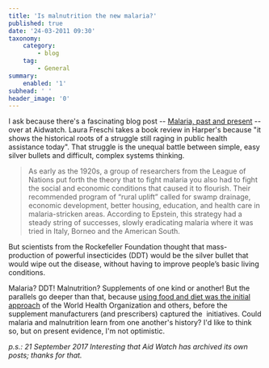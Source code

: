 ```yaml
---
title: 'Is malnutrition the new malaria?'
published: true
date: '24-03-2011 09:30'
taxonomy:
    category:
        - blog
    tag:
        - General
summary:
    enabled: '1'
subhead: ' '
header_image: '0'
---
```


I ask because there's a fascinating blog post -- [Malaria, past and present](http://aidwatchers.com/2011/03/malaria-past-and-present/) -- over at Aidwatch. Laura Freschi takes a book review in Harper's because "it shows the historical roots of a struggle still raging in public health assistance today". That struggle is the unequal battle between simple, easy silver bullets and difficult, complex systems thinking.

> As early as the 1920s, a group of researchers from the League of Nations put forth the theory that to fight malaria you also had to fight the social and economic conditions that caused it to flourish. Their recommended program of “rural uplift” called for swamp drainage, economic development, better housing, education, and health care in malaria-stricken areas. According to Epstein, this strategy had a steady string of successes, slowly eradicating malaria where it was tried in Italy, Borneo and the American South.

But scientists from the Rockefeller Foundation thought that mass-production of powerful insecticides (DDT) would be the silver bullet that would wipe out the disease, without having to improve people’s basic living conditions.

Malaria? DDT! Malnutrition? Supplements of one kind or another! But the parallels go deeper than that, because [using food and diet was the initial approach](http://www.mdpi.com/1660-4601/8/2/358/pdf) of the World Health Organization and others, before the supplement manufacturers (and prescribers) captured the  initiatives. Could malaria and malnutrition learn from one another's history? I'd like to think so, but on present evidence, I'm not optimistic.

*p.s.: 21 September 2017 Interesting that Aid Watch has archived its own posts; thanks for that.*